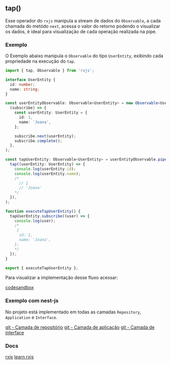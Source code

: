 ## tap()

Esse operador do `rxjs` manipula a stream de dados do `Observable`,
a cada chamada do metódo `next`, acessa o valor do retorno podendo o visualizar os dados,
é ideal para visualização de cada operação realizada na pipe.

### Exemplo

O Exemplo abaixo manipula o `Observable` do tipo `UserEntity`, exibindo cada propriedade na execução do `tap`.

```typescript
import { tap, Observable } from 'rxjs';

interface UserEntity {
  id: number;
  name: string;
}

const userEntityObservable: Observable<UserEntity> = new Observable<UserEntity>(
  (subscribe) => {
    const userEntity: UserEntity = {
      id: 1,
      name: 'Joana',
    };

    subscribe.next(userEntity);
    subscribe.complete();
  },
);

const tapUserEntity: Observable<UserEntity> = userEntityObservable.pipe(
  tap((userEntity: UserEntity) => {
    console.log(userEntity.id);
    console.log(userEntity.name);
    /*
      // 1
      // 'Joana'
    */
  }),
);

function executeTapUserEntity() {
  tapUserEntity.subscribe((user) => {
    console.log(user);
    /*
     {
      id: 1,
      name: 'Joana',
    };
    */
  });
}

export { executeTapUserEntity };
```

Para visualizar a implementação desse fluxo acessar:

[codesandbox](https://codesandbox.io/s/rxjs-examples-4hrzln?file=/src/examples/tap/rxjs-tap.ts)

### Exemplo com nest-js

No projeto está implementado em todas as camadas `Repository`, `Application` e `Interface`.

[git - Camada de repositório](https://github.com/Vbobell/nestjs-with-rxjs-example/blob/main/src/user/infra/repository/sqlite/user.repository.ts#L28)
[git - Camada de aplicação](https://github.com/Vbobell/nestjs-with-rxjs-example/blob/main/src/user/application/find-user-by-id/find-user-by-id.use-case.ts#L19)
[git - Camada de interface](https://github.com/Vbobell/nestjs-with-rxjs-example/blob/main/src/user/interface/http/user.controller.ts#L53)

### Docs

[rxjs](https://rxjs.dev/api/operators/tap)
[learn rxjs](https://www.learnrxjs.io/learn-rxjs/operators/utility/do)
